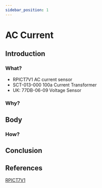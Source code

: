```yaml
---
sidebar_position: 1
---
```


# AC Current

## Introduction

### What?

- RPICT7V1 AC current sensor 
- SCT-013-000 100a Current Transformer
- UK: 77DB-06-09 Voltage Sensor

### Why?

## Body

### How?

## Conclusion

## References

[RPICT7V1](http://lechacal.com/wiki/index.php?title=Raspberrypi_Current_and_Temperature_Sensor_Adaptor#RPICT_Series)